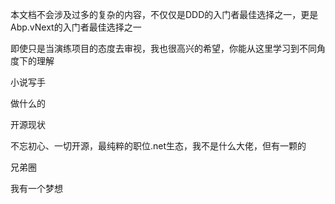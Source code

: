 本文档不会涉及过多的复杂的内容，不仅仅是DDD的入门者最佳选择之一，更是Abp.vNext的入门者最佳选择之一

即使只是当演练项目的态度去审视，我也很高兴的希望，你能从这里学习到不同角度下的理解

小说写手

做什么的

开源现状

不忘初心、一切开源，最纯粹的职位.net生态，我不是什么大佬，但有一颗的

兄弟圈

我有一个梦想